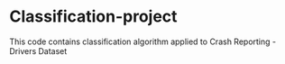 # Classification-project
This code contains classification algorithm applied to Crash Reporting - Drivers Dataset
